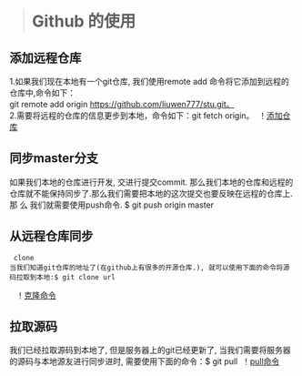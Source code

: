 ># Github 的使用
  ## 添加远程仓库  
 1.如果我们现在本地有一个git仓库, 我们使用remote add 命令将它添加到远程的仓库中,命令如下：     
   git remote add origin https://github.com/liuwen777/stu.git。  
 2.需要将远程的仓库的信息更步到本地，命令如下：git fetch origin。 
  ！[添加仓库](https://github.com/liuwen777/liuyunwen/blob/master/img/%E6%B7%BB%E5%8A%A0%E4%BB%93%E5%BA%93.png)
 
 ## 同步master分支 
   如果我们本地的仓库进行开发, 交进行提交commit. 那么我们本地的仓库和远程的仓库就不能保持同步了.那么我们需要把本地的这次提交也要反映在远程的仓库上. 那    么  我们就需要使用push命令.  $ git push origin master   
 ## 从远程仓库同步 
     clone  
    当我们知道git仓库的地址了(在github上有很多的开源仓库.), 就可以使用下面的命令将源码拉取到本地:$ git clone url
    ！[克隆命令](https://github.com/liuwen777/liuyunwen/blob/master/img/%E5%85%8B%E9%9A%86.png)

 ## 拉取源码  
  我们已经拉取源码到本地了, 但是服务器上的git已经更新了, 当我们需要将服务器的源码与本地源友进行同步进时, 需要使用下面的命令：$ git pull
  ！[pull命令](https://github.com/liuwen777/liuyunwen/blob/master/img/pull%20%E5%91%BD%E4%BB%A4.png)

